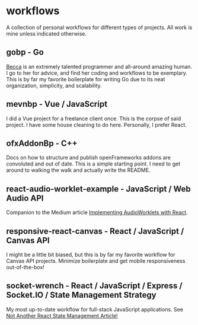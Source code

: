 # workflows

A collection of personal workflows for different types of projects. All work is mine unless indicated otherwise.

## gobp - Go

[Becca](https://github.com/rebeccajae) is an extremely talented programmer and all-around amazing human. I go to her for advice, and find her coding and workflows to be exemplary. This is by far my favorite boilerplate for writing Go due to its neat organization, simplicity, and scalability.

## mevnbp - Vue / JavaScript

I did a Vue project for a freelance client once. This is the corpse of said project. I have some house cleaning to do here. Personally, I prefer React.

## ofxAddonBp - C++

Docs on how to structure and publish openFrameworks addons are convoluted and out of date. This is a simple starting point. I need to get around to walking the walk and actually write the README.

## react-audio-worklet-example - JavaScript / Web Audio API

Companion to the Medium article [Implementing AudioWorklets with React](https://medium.com/hackernoon/implementing-audioworklets-with-react-8a80a470474).

## responsive-react-canvas - React / JavaScript / Canvas API
I might be a little bit biased, but this is by far my favorite workflow for Canvas API projects. Minimize boilerplate and get mobile responsiveness out-of-the-box!

## socket-wrench - React / JavaScript / Express / Socket.IO / State Management Strategy
My most up-to-date workflow for full-stack JavaScript applications. See [Not Another React State Management Article!](https://medium.com/@spidercatnat/not-another-react-state-management-article-9dfbfab0a077)